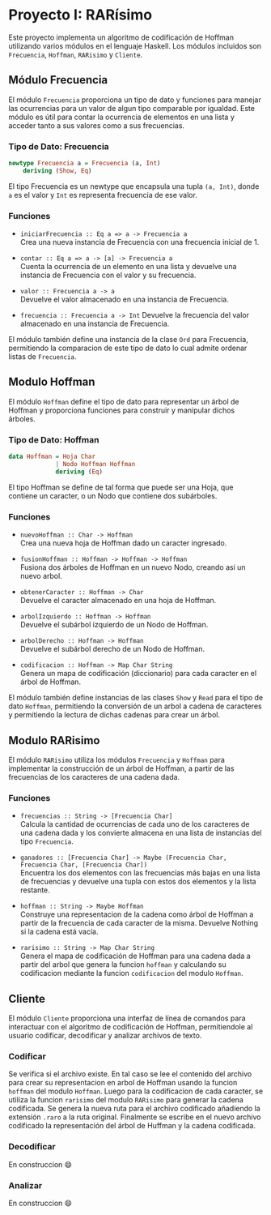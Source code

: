 # Proyecto I: RARísimo

Este proyecto implementa un algoritmo de codificación de Hoffman utilizando varios módulos en el lenguaje Haskell. Los módulos incluidos son `Frecuencia`, `Hoffman`, `RARisimo` y `Cliente`.

## Módulo Frecuencia

El módulo `Frecuencia` proporciona un tipo de dato y funciones para manejar las ocurrencias para un valor de algun tipo comparable por igualdad. Este módulo es útil para contar la ocurrencia de elementos en una lista y acceder tanto a sus valores como a sus frecuencias.

### Tipo de Dato: Frecuencia

```hs
newtype Frecuencia a = Frecuencia (a, Int)
    deriving (Show, Eq)
```
El tipo Frecuencia es un newtype que encapsula una tupla `(a, Int)`, donde `a` es el valor y `Int` es representa frecuencia de ese valor.

### Funciones

- `iniciarFrecuencia :: Eq a => a -> Frecuencia a` \
Crea una nueva instancia de Frecuencia con una frecuencia inicial de 1.

- `contar :: Eq a => a -> [a] -> Frecuencia a`\
Cuenta la ocurrencia de un elemento en una lista y devuelve una instancia de Frecuencia con el valor y su frecuencia.

- `valor :: Frecuencia a -> a`\
Devuelve el valor almacenado en una instancia de Frecuencia.

- `frecuencia :: Frecuencia a -> Int`
Devuelve la frecuencia del valor almacenado en una instancia de Frecuencia.

El módulo también define una instancia de la clase `Ord` para Frecuencia, permitiendo la comparacion de este tipo de dato lo cual admite ordenar listas de `Frecuencia`.

## Modulo Hoffman
El módulo `Hoffman` define el tipo de dato para representar un árbol de Hoffman y proporciona funciones para construir y manipular dichos árboles.

### Tipo de Dato: Hoffman
```hs
data Hoffman = Hoja Char 
             | Nodo Hoffman Hoffman 
             deriving (Eq)
```
El tipo Hoffman se define de tal forma que puede ser una Hoja, que contiene un caracter, o un Nodo que contiene dos subárboles.

### Funciones

- `nuevoHoffman :: Char -> Hoffman`\
Crea una nueva hoja de Hoffman dado un caracter ingresado.

- `fusionHoffman :: Hoffman -> Hoffman -> Hoffman`\
Fusiona dos árboles de Hoffman en un nuevo Nodo, creando asi un nuevo arbol.

- `obtenerCaracter :: Hoffman -> Char`\
Devuelve el caracter almacenado en una hoja de Hoffman.

- `arbolIzquierdo :: Hoffman -> Hoffman`\
Devuelve el subárbol izquierdo de un Nodo de Hoffman.

- `arbolDerecho :: Hoffman -> Hoffman`\
Devuelve el subárbol derecho de un Nodo de Hoffman. 

- `codificacion :: Hoffman -> Map Char String`\
Genera un mapa de codificación (diccionario) para cada caracter en el árbol de Hoffman.

El módulo también define instancias de las clases `Show` y `Read` para el tipo de dato `Hoffman`, permitiendo la conversión de un arbol a cadena de caracteres y permitiendo la lectura de dichas cadenas para crear un árbol.

## Modulo RARisimo

El módulo `RARisimo` utiliza los módulos `Frecuencia` y `Hoffman` para implementar la construcción de un árbol de Hoffman, a partir de las frecuencias de los caracteres de una cadena dada.

### Funciones

- `frecuencias :: String -> [Frecuencia Char]`\
Calcula la cantidad de ocurrencias de cada uno de los caracteres de una cadena dada y los convierte almacena en una lista de instancias del tipo `Frecuencia`.

- `ganadores :: [Frecuencia Char] -> Maybe (Frecuencia Char, Frecuencia Char, [Frecuencia Char])`\
Encuentra los dos elementos con las frecuencias más bajas en una lista de frecuencias y devuelve una tupla con estos dos elementos y la lista restante.

- `hoffman :: String -> Maybe Hoffman`\
Construye una representacion de la cadena como árbol de Hoffman a partir de la frecuencia de cada caracter de la misma. Devuelve Nothing si la cadena está vacía.

- `rarisimo :: String -> Map Char String`\
Genera el mapa de codificación de Hoffman para una cadena dada a partir del arbol que genera la funcion `hoffman` y calculando su codificacion mediante la funcion `codificacion` del modulo `Hoffman`.

## Cliente

El módulo `Cliente` proporciona una interfaz de línea de comandos para interactuar con el algoritmo de codificación de Hoffman, permitiendole al usuario codificar, decodificar y analizar archivos de texto.

### Codificar
Se verifica si el archivo existe. En tal caso se lee el contenido del archivo para crear su representacion en arbol de Hoffman usando la funcion `hoffman` del modulo `Hoffman`. Luego para la codificacion de cada caracter, se utiliza la funcion `rarisimo` del modulo `RARisimo` para generar la cadena codificada. Se genera la nueva ruta para el archivo codificado añadiendo la extensión `.raro` a la ruta original. Finalmente se escribe en el nuevo archivo codificado la representación del árbol de Huffman y la cadena codificada.

### Decodificar
En construccion :smile:

### Analizar
En construccion :smile: